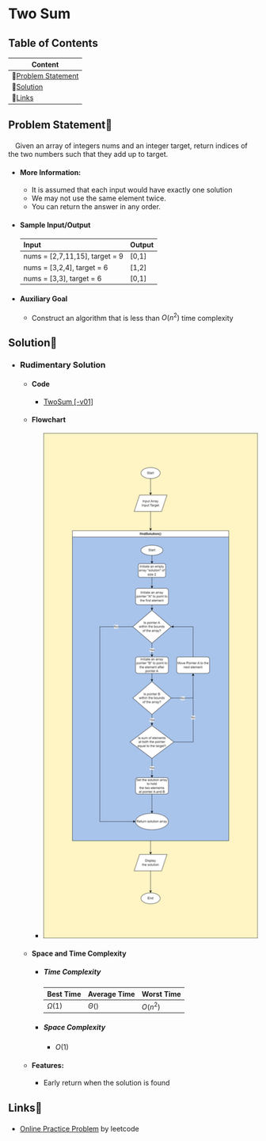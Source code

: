 # Two Sum

## Table of Contents
| Content                                           |
| ------------------------------------------------- |
| 🧩[Problem Statement](#content-problemstatement) |
| 🎯[Solution](#content-solution)                  |
| 🔗[Links](#content-links)                        |


## <p id='content-problemstatement'>Problem Statement🧩</p>
&emsp;Given an array of integers nums and an integer target, return indices of the two numbers such that they add up to target.

- #### More Information:
    - It is assumed that each input would have exactly one solution
    - We may not use the same element twice.
    - You can return the answer in any order.

- #### Sample Input/Output
    | Input                          | Output |
    | ------------------------------ | ------ |
    | nums = [2,7,11,15], target = 9 | [0,1]  |
    | nums = [3,2,4], target = 6     | [1,2]  |
    | nums = [3,3], target = 6       | [0,1]  |

- #### Auxiliary Goal
    - Construct an algorithm that is less than $O(n^2)$ time complexity




## <p id='content-solution'>Solution🎯</p>
- ### Rudimentary Solution
    - #### Code
        - [TwoSum [-v01]][directorylink-solution1]

    - #### Flowchart
        - ![Flowchart of Rudimentary](./TwoSum%20[-v01].drawio.png)


    - #### Space and Time Complexity
        - ##### Time Complexity
            
            | Best Time   | Average Time | Worst Time |
            | ----------- | ------------ | ---------- |
            | $\Omega(1)$ | $\Theta()$   | $O(n^2)$   |
        
        - ##### Space Complexity
            - $O(1)$
    
    - #### Features:
        - Early return when the solution is found






## <p id='content-links'>Links🔗</p>
- [Online Practice Problem][weblink-leetcode-twosum] by leetcode



<!-- weblink -->
[weblink-leetcode-twosum]: https://leetcode.com/problems/two-sum/description/




<!-- directorylink -->
[directorylink-solution1]: ./TwoSum%20[-v01].java